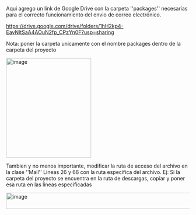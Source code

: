 Aqui agrego un link de Google Drive con la carpeta ''packages'' necesarias para el correcto funcionamiento del envio de correo electrónico.

https://drive.google.com/drive/folders/1hH2kp4-EavNltSaA4AOuN2fp_CPzYn0F?usp=sharing

Nota: poner la carpeta unicamente con el nombre packages dentro de la carpeta del proyecto

<img width="233" height="272" alt="image" src="https://github.com/user-attachments/assets/2ac125a2-9838-401c-ac4d-89f7798ac1b6" />


Tambien y no menos importante, modificar la ruta de acceso del archivo en la clase ''Mail''
Lineas 26 y 66 con la ruta especifica del archivo.
Ej: Si la carpeta del proyecto se encuentra en la ruta de descargas, copiar y poner esa ruta en las lineas especificadas

<img width="982" height="44" alt="image" src="https://github.com/user-attachments/assets/e4b1a642-47b4-436c-bbb8-cfd0f762023e" />

